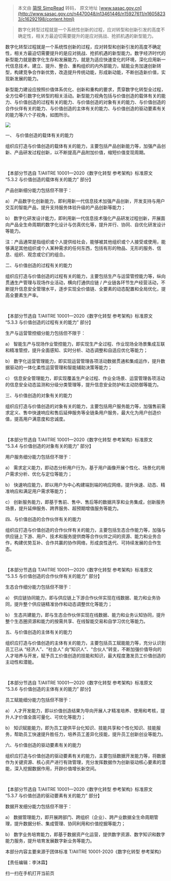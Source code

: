 > 本文由 [简悦 SimpRead](http://ksria.com/simpread/) 转码， 原文地址 [www.sasac.gov.cn](http://www.sasac.gov.cn/n4470048/n13461446/n15927611/n16058233/c16292198/content.html)

> 数字化转型过程就是一个系统性创新的过程，应对转型和创新引发的高度不确定性，相关方最迫切需要提升的是应对挑战、抢抓机遇的新型能力。

数字化转型过程就是一个系统性创新的过程，应对转型和创新引发的高度不确定性，相关方最迫切需要提升的是应对挑战、抢抓机遇的新型能力。数字经济时代的新型能力就是数字化生存和发展能力，就是为适应快速变化的环境，深化应用新一代信息技术，建立、提升、整合、重构组织的内外部能力，赋能业务加速创新转型，构建竞争合作新优势，改造提升传统动能，形成新动能，不断创造新价值，实现新发展的能力。

新型能力建设应按照价值体系优化、创新和重构的要求，贯穿数字化转型全过程，全方位牵引数字化转型的相关活动。新型能力视角包括与价值创造的载体有关的能力、与价值创造的过程有关的能力、与价值创造的对象有关的能力、与价值创造的合作伙伴有关的能力、与价值创造的主体有关的能力、与价值创造的驱动要素有关的能力等六个子视角，如图所示。

![](http://www.sasac.gov.cn/n4470048/n13461446/n15927611/n16058233/c16292198/part/16292209.jpg)

一、 与价值创造的载体有关的能力

组织应打造与价值创造的载体有关的能力，主要包括产品创新能力等，加强产品创新、产品研发过程创新，以不断提高产品附加价值，缩短价值变现周期。

 

【本部分节选自 T/AIITRE 10001—2020《数字化转型 参考架构》标准原文 “5.3.2 与价值创造的载体有关的能力” 部分】

产品创新细分能力包括但不限于：

a） 产品数字化创新能力，即利用新一代信息技术加强产品创新，开发支持与用户交互的智能产品，提升支持服务体验升级的产品创新等能力；

b） 数字化研发设计能力，即利用新一代信息技术强化产品研发过程创新，开展面向产品全生命周期的数字化设计与仿真优化等，提升并行、协同、自优化研发设计等能力。

注：产品通常是指组织或个人提供给社会，能够被其他组织或个人接受或使用，能够满足其他组织或个人某种需求的任何东西，包括有形的物品、无形的服务、信息、组织、观念或它们的组合。

二、与价值创造的过程有关的能力

组织应打造与价值创造的过程有关的能力，主要包括生产与运营管控能力等，纵向贯通生产管理与现场作业活动，横向打通供应链 / 产业链各环节生产经营活动，不断提升信息安全管理水平，逐步实现全价值链、全要素的动态配置和全局优化，提高全要素生产率。

 

【本部分节选自 T/AIITRE 10001—2020《数字化转型 参考架构》标准原文 “5.3.3 与价值创造的过程有关的能力” 部分】

生产与运营管控细分能力包括但不限于：

a） 智能生产与现场作业管控能力，即实现生产全过程、作业现场全场景集成互联和精准管控，提升全面感知、实时分析、动态调整和自适应优化等能力；

b） 数字化运营管理能力，即实现运营管理各项活动数据贯通和集成运作，提升数据驱动的一体化柔性运营管理和智能辅助决策等能力；

c） 信息安全管理能力，即实现覆盖生产全过程、作业全场景、运营管理各项活动的信息安全动态监测和分级分类管理等，提升信息安全防护和主动防御等能力。

三、与价值创造的对象有关的能力

组织应打造与价值创造的对象有关的能力，主要包括用户服务能力等，加强售前需求定义、售中快速响应和售后延伸服务等全链条用户服务，最大化为用户创造价值，提高用户满意度和忠诚度。

 

【本部分节选自 T/AIITRE 10001—2020《数字化转型 参考架构》标准原文 “5.3.4 与价值创造的对象有关的能力” 部分】

用户服务细分能力包括但不限于：

a） 需求定义能力，即动态分析用户行为，基于用户画像开展个性化、场景化的用户需求分析、优化与定位等能力；

b） 快速响应能力，即以用户为中心构建端到端的响应网络，提升快速、动态、精准响应和满足用户需求等能力；

c） 创新服务能力，即基于售前、售中、售后等的数据共享和业务集成，创新服务场景，提升延伸服务、跨界服务、超预期增值服务等能力。

四、与价值创造的合作伙伴有关的能力

组织应打造与价值创造的合作伙伴有关的能力，主要包括生态合作能力等，加强与供应链上下游、用户、技术和服务提供商等合作伙伴之间的资源、能力和业务合作，构建优势互补、合作共赢的协作网络，形成良性迭代、可持续发展的合作生态。

 

【本部分节选自 T/AIITRE 10001—2020《数字化转型 参考架构》标准原文 “5.3.5 与价值创造的合作伙伴有关的能力” 部分】

生态合作细分能力包括但不限于：

a） 供应链协同能力，即与供应链上下游合作伙伴实现在线数据、能力和业务协同，提升整个供应链精准协作和动态调整优化等能力；

b） 生态共建能力，即与生态合作伙伴实现在线数据、能力和业务认知协同，提升整个生态圈资源和能力的按需共享、在线智能交易和自学习优化等能力。

五、与价值创造的主体有关的能力

组织应打造与价值创造的主体有关的能力，主要包括员工赋能能力等，充分认识到员工已从 “经济人”、“社会人” 向“知识人”、“合伙人”转变，不断加强价值导向的人才培养与开发，赋予员工价值创造的技能和知识，最大程度激发员工价值创造的主动性和潜能。

 

【本部分节选自 T/AIITRE 10001—2020《数字化转型 参考架构》标准原文 “5.3.6 与价值创造的主体有关的能力” 部分】

员工赋能细分能力包括但不限于：

a） 人才开发能力，即以价值创造结果为导向开展人才精准培养、使用和考核，提升人才价值全面可量化、可优化等能力；

b） 知识赋能能力，即为员工提供平台化知识、技能共享和个性化知识、技能服务，帮助员工快速提升胜任力，培养员工差异化技能，提升员工创新创业等能力。

六、与价值创造的驱动要素有关的能力

组织应打造与价值创造的驱动要素有关的能力，主要包括数据开发能力等，将数据作为关键资源、核心资产进行有效管理，充分发挥数据作为创新驱动核心要素的潜能，深入挖掘数据作用，开辟价值增长新空间。

 

【本部分节选自 T/AIITRE 10001—2020《数字化转型 参考架构》标准原文 “5.3.7 与价值创造的驱动要素有关的能力” 部分】

数据开发细分能力包括但不限于：

a） 数据管理能力，即开展跨部门、跨组织（企业）、跨产业数据全生命周期管理，提升数据分析、集成管理、协同利用和价值挖掘等能力；

b） 数字业务培育能力，即基于数据资产化运营，提供数字资源、数字知识和数字能力服务，提升培育发展数字新业务等能力。

本部分内容主要来源于团体标准 T/AIITRE 10001-2020《数字化转型 参考架构》

【责任编辑：李沐霖】

扫一扫在手机打开当前页